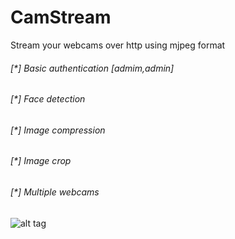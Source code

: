 # CamStream
Stream your webcams over http using mjpeg format

###### [*] Basic authentication [admim,admin]
###### [*] Face detection
###### [*] Image compression
###### [*] Image crop
###### [*] Multiple webcams
![alt tag](https://raw.githubusercontent.com/avramit/CamStream/master/screenshot.png)
